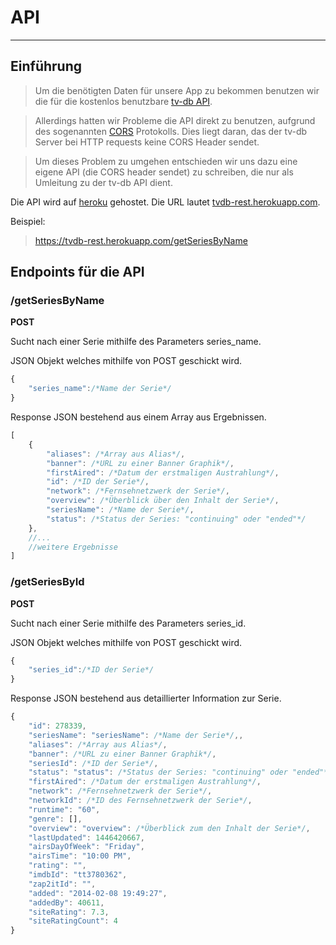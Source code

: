 # API

---

## Einführung

> Um die benötigten Daten für unsere App zu bekommen benutzen wir die für die kostenlos benutzbare [tv-db API](https://api.thetvdb.com/swagger). 

> Allerdings hatten wir Probleme die API direkt zu benutzen, aufgrund des sogenannten [CORS](https://de.wikipedia.org/wiki/Cross-Origin_Resource_Sharing) Protokolls. 
> Dies liegt daran, das der tv-db Server bei  HTTP requests keine CORS Header sendet.

> Um dieses Problem zu umgehen entschieden wir uns dazu eine eigene API (die CORS header sendet) zu schreiben, die nur als Umleitung zu der tv-db API dient.

Die API wird auf [heroku](https://heroku.com) gehostet. Die URL lautet [tvdb-rest.herokuapp.com](https://tvdb-rest.herokuapp.com/).

Beispiel:

> https://tvdb-rest.herokuapp.com/getSeriesByName

## Endpoints für die API

### /getSeriesByName


**POST**

Sucht nach einer Serie mithilfe des Parameters series_name.

JSON Objekt welches mithilfe von POST geschickt wird.

```javascript
{
    "series_name":/*Name der Serie*/
}
```

Response JSON bestehend aus einem Array aus Ergebnissen.

```javascript
[
    {
        "aliases": /*Array aus Alias*/,
        "banner": /*URL zu einer Banner Graphik*/,
        "firstAired": /*Datum der erstmaligen Austrahlung*/,
        "id": /*ID der Serie*/,
        "network": /*Fernsehnetzwerk der Serie*/,
        "overview": /*Überblick über den Inhalt der Serie*/,
        "seriesName": /*Name der Serie*/,
        "status": /*Status der Series: "continuing" oder "ended"*/
    },
    //...
    //weitere Ergebnisse
]
```
### /getSeriesById

**POST**

Sucht nach einer Serie mithilfe des Parameters series_id.

JSON Objekt welches mithilfe von POST geschickt wird.

```javascript
{
    "series_id":/*ID der Serie*/
}
```

Response JSON bestehend aus detaillierter Information zur Serie.

```javascript
{
    "id": 278339,
    "seriesName": "seriesName": /*Name der Serie*/,,
    "aliases": /*Array aus Alias*/,
    "banner": /*URL zu einer Banner Graphik*/,
    "seriesId": /*ID der Serie*/,
    "status": "status": /*Status der Series: "continuing" oder "ended"*/,
    "firstAired": /*Datum der erstmaligen Austrahlung*/,
    "network": /*Fernsehnetzwerk der Serie*/,
    "networkId": /*ID des Fernsehnetzwerk der Serie*/,
    "runtime": "60",
    "genre": [],
    "overview": "overview": /*Überblick zum den Inhalt der Serie*/,
    "lastUpdated": 1446420667,
    "airsDayOfWeek": "Friday",
    "airsTime": "10:00 PM",
    "rating": "",
    "imdbId": "tt3780362",
    "zap2itId": "",
    "added": "2014-02-08 19:49:27",
    "addedBy": 40611,
    "siteRating": 7.3,
    "siteRatingCount": 4
}
```


